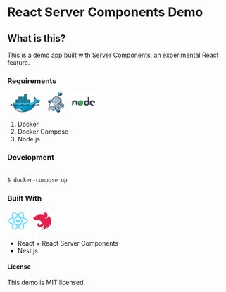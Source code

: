 # React Server Components Demo

## What is this?

This is a demo app built with Server Components, an experimental React feature. 

### Requirements

![docker logo](/readme/docker.png)
![docker-compose logo](/readme/docker-compose.png)
![node.js logo](/readme/nodejs.png)

1. Docker
2. Docker Compose
3. Node js

### Development

```bash

$ docker-compose up

```

### Built With

![react logo](/readme/react.png)
![nest logo](/readme/nest.png)

* React + React Server Components
* Nest js

#### License
This demo is MIT licensed.
